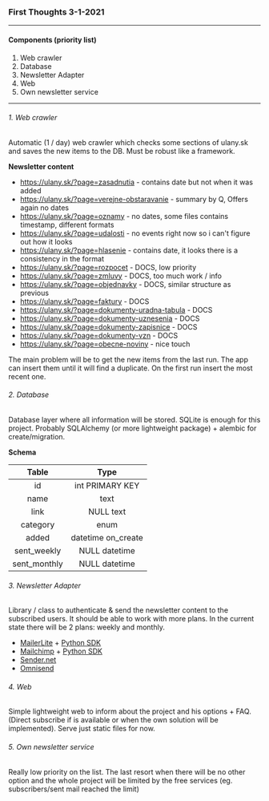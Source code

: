 ### First Thoughts 3-1-2021

---

#### Components (priority list)
1. Web crawler
2. Database
3. Newsletter Adapter
4. Web
5. Own newsletter service

---

###### 1. Web crawler
Automatic (1 / day) web crawler which checks some sections of ulany.sk and saves the new items to the DB. Must be robust like a framework. 

**Newsletter content**
- https://ulany.sk/?page=zasadnutia - contains date but not when it was added
- https://ulany.sk/?page=verejne-obstaravanie - summary by Q, Offers again no dates
- https://ulany.sk/?page=oznamy - no dates, some files contains timestamp, different formats
- https://ulany.sk/?page=udalosti - no events right now so i can't figure out how it looks
- https://ulany.sk/?page=hlasenie - contains date, it looks there is a consistency in the format
- https://ulany.sk/?page=rozpocet - DOCS, low priority
- https://ulany.sk/?page=zmluvy - DOCS, too much work / info
- https://ulany.sk/?page=objednavky - DOCS, similar structure as previous
- https://ulany.sk/?page=faktury - DOCS
- https://ulany.sk/?page=dokumenty-uradna-tabula - DOCS
- https://ulany.sk/?page=dokumenty-uznesenia - DOCS
- https://ulany.sk/?page=dokumenty-zapisnice - DOCS
- https://ulany.sk/?page=dokumenty-vzn - DOCS
- https://ulany.sk/?page=obecne-noviny - nice touch

The main problem will be to get the new items from the last run. The app can insert them until it will find a duplicate.
On the first run insert the most recent one.

###### 2. Database
Database layer where all information will be stored. SQLite is enough for this project. Probably SQLAlchemy (or more lightweight package) + alembic for create/migration.

**Schema**

| Table         | Type                  |
| :-----------: | :-------------------: |
| id            | int PRIMARY KEY       |
| name          | text                  |
| link          | NULL text             |
| category      | enum                  |
| added         | datetime on_create    |
| sent_weekly   | NULL datetime         |
| sent_monthly  | NULL datetime         |

###### 3. Newsletter Adapter
Library / class to authenticate & send the newsletter content to the subscribed users. It should be able to work with more plans. In the current state there will be 2 plans: weekly and monthly.

- [MailerLite](https://developers.mailerlite.com/reference) + [Python SDK](https://github.com/skoudoro/mailerlite-api-python)
- [Mailchimp](https://mailchimp.com/developer/api/) + [Python SDK](https://github.com/mailchimp/mailchimp-marketing-python)
- [Sender.net](https://api.sender.net/)
- [Omnisend](https://api-docs.omnisend.com/v3/)


###### 4. Web
Simple lightweight web to inform about the project and his options + FAQ. (Direct subscribe if is available or when the own solution will be implemented). Serve just static files for now.

###### 5. Own newsletter service
Really low priority on the list. The last resort when there will be no other option and the whole project will be limited by the free services (eg. subscribers/sent mail reached the limit)


